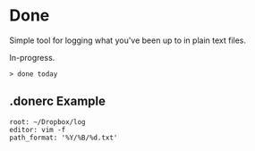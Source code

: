 Done
====

Simple tool for logging what you've been up to in plain text files.

In-progress.

    > done today

.donerc Example
---------------

    root: ~/Dropbox/log
    editor: vim -f
    path_format: '%Y/%B/%d.txt'


